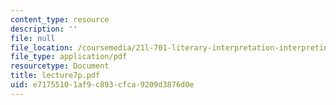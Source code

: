 ```yaml
---
content_type: resource
description: ''
file: null
file_location: /coursemedia/21l-701-literary-interpretation-interpreting-poetry-fall-2003/e71755101af9c893cfca9209d3876d0e_lecture7p.pdf
file_type: application/pdf
resourcetype: Document
title: lecture7p.pdf
uid: e7175510-1af9-c893-cfca-9209d3876d0e
---
```

